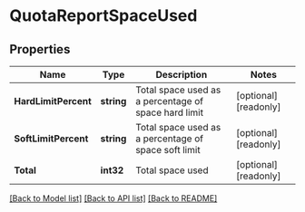 # QuotaReportSpaceUsed

## Properties

Name | Type | Description | Notes
------------ | ------------- | ------------- | -------------
**HardLimitPercent** | **string** | Total space used as a percentage of space hard limit | [optional] [readonly] 
**SoftLimitPercent** | **string** | Total space used as a percentage of space soft limit | [optional] [readonly] 
**Total** | **int32** | Total space used | [optional] [readonly] 

[[Back to Model list]](../README.md#documentation-for-models) [[Back to API list]](../README.md#documentation-for-api-endpoints) [[Back to README]](../README.md)


